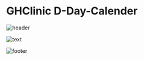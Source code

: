 # GHClinic D-Day-Calender
![header](https://capsule-render.vercel.app/api?type=venom&color=auto&height=300&section=header&text=Noh%20Seung%20Jun&fontSize=90&rotate=-12)

![text](https://capsule-render.vercel.app/api?text=Hello%World!)

![footer](https://capsule-render.vercel.app/api?type=waving&color=auto&height=90&section=footer)
